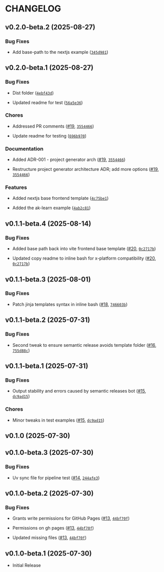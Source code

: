 # CHANGELOG

<!-- version list -->

## v0.2.0-beta.2 (2025-08-27)

### Bug Fixes

- Add base-path to the nextjs example
  ([`345d981`](https://github.com/lempira/algokit-templates/commit/345d981347f80498509079102cba42df081a10cc))


## v0.2.0-beta.1 (2025-08-27)

### Bug Fixes

- Dist folder
  ([`4ebf43d`](https://github.com/lempira/algokit-templates/commit/4ebf43d17b6f98628c69737f7a657a95786a1159))

- Updated readme for test
  ([`56a5e36`](https://github.com/lempira/algokit-templates/commit/56a5e366c93cb31cdd1c0471f324e6edc5605951))

### Chores

- Addressed PR comments ([#19](https://github.com/lempira/algokit-templates/pull/19),
  [`3554466`](https://github.com/lempira/algokit-templates/commit/3554466311286979990f63c4dc75c760d138a02e))

- Update readme for testing
  ([`696b970`](https://github.com/lempira/algokit-templates/commit/696b97094678277939cd69afeb11672338a64b2a))

### Documentation

- Added ADR-001 - project generator arch
  ([#19](https://github.com/lempira/algokit-templates/pull/19),
  [`3554466`](https://github.com/lempira/algokit-templates/commit/3554466311286979990f63c4dc75c760d138a02e))

- Restructure project generator architecture ADR; add more options
  ([#19](https://github.com/lempira/algokit-templates/pull/19),
  [`3554466`](https://github.com/lempira/algokit-templates/commit/3554466311286979990f63c4dc75c760d138a02e))

### Features

- Added nextjs base frontend template
  ([`4c75be1`](https://github.com/lempira/algokit-templates/commit/4c75be14795a33e811d7344b1489975cae50e847))

- Added the ak-learn example
  ([`4ab2c81`](https://github.com/lempira/algokit-templates/commit/4ab2c81e89e99003e6f651bc1d104ef4ba905c62))


## v0.1.1-beta.4 (2025-08-14)

### Bug Fixes

- Added base path back into vite frontend base template
  ([#20](https://github.com/algorandfoundation/algokit-templates/pull/20),
  [`0c2717b`](https://github.com/algorandfoundation/algokit-templates/commit/0c2717b72beed8195d7f10494376703544881160))

- Updated copy readme to inline bash for x-platform compatibility
  ([#20](https://github.com/algorandfoundation/algokit-templates/pull/20),
  [`0c2717b`](https://github.com/algorandfoundation/algokit-templates/commit/0c2717b72beed8195d7f10494376703544881160))


## v0.1.1-beta.3 (2025-08-01)

### Bug Fixes

- Patch jinja templates syntax in inline bash
  ([#18](https://github.com/algorandfoundation/algokit-templates/pull/18),
  [`746603b`](https://github.com/algorandfoundation/algokit-templates/commit/746603b44626f69245083cb61392ce2ab24d2b5c))


## v0.1.1-beta.2 (2025-07-31)

### Bug Fixes

- Second tweak to ensure semantic release avoids template folder
  ([#16](https://github.com/algorandfoundation/algokit-templates/pull/16),
  [`755d88c`](https://github.com/algorandfoundation/algokit-templates/commit/755d88c80f24ab0fb85f549905abe87a3d002749))


## v0.1.1-beta.1 (2025-07-31)

### Bug Fixes

- Output stability and errors caused by semantic releases bot
  ([#15](https://github.com/algorandfoundation/algokit-templates/pull/15),
  [`dc9ad15`](https://github.com/algorandfoundation/algokit-templates/commit/dc9ad15d34e58a212f63fa5a13c324639fccc15f))

### Chores

- Minor tweaks in test examples
  ([#15](https://github.com/algorandfoundation/algokit-templates/pull/15),
  [`dc9ad15`](https://github.com/algorandfoundation/algokit-templates/commit/dc9ad15d34e58a212f63fa5a13c324639fccc15f))


## v0.1.0 (2025-07-30)


## v0.1.0-beta.3 (2025-07-30)

### Bug Fixes

- Uv sync file for pipeline test
  ([#14](https://github.com/algorandfoundation/algokit-templates/pull/14),
  [`244afe3`](https://github.com/algorandfoundation/algokit-templates/commit/244afe366561d269586f098c96f00157326da338))


## v0.1.0-beta.2 (2025-07-30)

### Bug Fixes

- Grants write permissions for GitHub Pages
  ([#13](https://github.com/algorandfoundation/algokit-templates/pull/13),
  [`44bf70f`](https://github.com/algorandfoundation/algokit-templates/commit/44bf70f58c3e01426203c869c731cb30d1a991b7))

- Permissions on gh pages ([#13](https://github.com/algorandfoundation/algokit-templates/pull/13),
  [`44bf70f`](https://github.com/algorandfoundation/algokit-templates/commit/44bf70f58c3e01426203c869c731cb30d1a991b7))

- Updated missing files ([#13](https://github.com/algorandfoundation/algokit-templates/pull/13),
  [`44bf70f`](https://github.com/algorandfoundation/algokit-templates/commit/44bf70f58c3e01426203c869c731cb30d1a991b7))


## v0.1.0-beta.1 (2025-07-30)

- Initial Release

